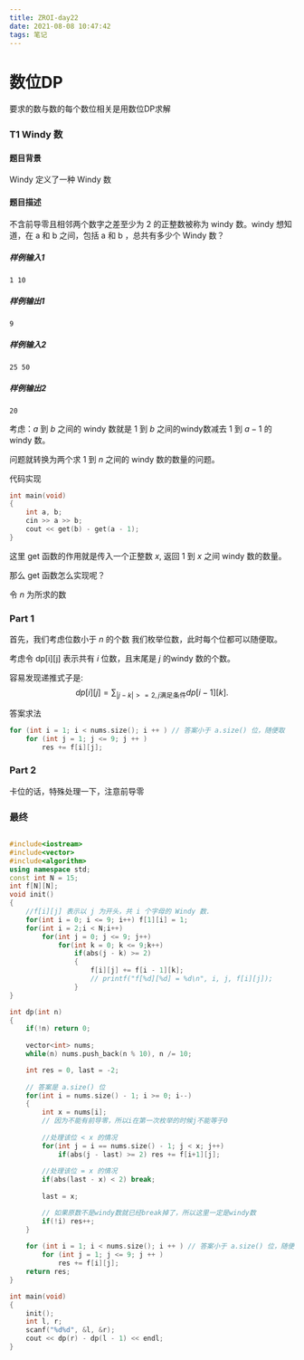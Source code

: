 ```yaml
---
title: ZROI-day22
date: 2021-08-08 10:47:42
tags: 笔记
---
```


# 数位DP
<!-- more -->
要求的数与数的每个数位相关是用数位DP求解

### T1 Windy 数
#### 题目背景
Windy 定义了一种 Windy 数
#### 题目描述
不含前导零且相邻两个数字之差至少为 2 的正整数被称为 windy 数。windy 想知道，在 a 和 b 之间，包括 a 和 b ，总共有多少个 Windy 数？
<!-- ![](https://i.loli.net/2021/08/08/quhatbOfiZmeyUv.png) -->
##### 样例输入1
```
1 10
```
##### 样例输出1
```
9
```
##### 样例输入2
```
25 50
```
##### 样例输出2
```
20
```

考虑：$a$ 到 $b$ 之间的 windy 数就是 $1$ 到 $b$ 之间的windy数减去 $1$ 到 $a-1$ 的 windy 数。

问题就转换为两个求 $1$ 到 $n$ 之间的 windy 数的数量的问题。

代码实现
```cpp
int main(void)
{
    int a, b;
    cin >> a >> b;
    cout << get(b) - get(a - 1);
}
```

这里 get 函数的作用就是传入一个正整数 $x$, 返回 $1$ 到 $x$ 之间 windy 数的数量。

那么 get 函数怎么实现呢？

令 $n$ 为所求的数

### Part 1
首先，我们考虑位数小于 $n$ 的个数
我们枚举位数，此时每个位都可以随便取。

考虑令 dp[i][j] 表示共有 $i$ 位数，且末尾是 $j$ 的windy 数的个数。

容易发现递推式子是:
$$
dp[i][j] = \sum_{|j - k| >= 2, j \text{满足条件} } dp[i - 1][k].
$$

答案求法
```cpp
for (int i = 1; i < nums.size(); i ++ ) // 答案小于 a.size() 位，随便取
    for (int j = 1; j <= 9; j ++ )
        res += f[i][j];
```

### Part 2

卡位的话，特殊处理一下，注意前导零

### 最终
```cpp

#include<iostream>
#include<vector>
#include<algorithm>
using namespace std;
const int N = 15;
int f[N][N];
void init()
{
    //f[i][j] 表示以 j 为开头，共 i 个字母的 Windy 数.
    for(int i = 0; i <= 9; i++) f[1][i] = 1;
    for(int i = 2;i < N;i++)
        for(int j = 0; j <= 9; j++)
            for(int k = 0; k <= 9;k++)
                if(abs(j - k) >= 2) 
                {
                    f[i][j] += f[i - 1][k];
                    // printf("f[%d][%d] = %d\n", i, j, f[i][j]);
                }
}

int dp(int n)
{
    if(!n) return 0;
    
    vector<int> nums;
    while(n) nums.push_back(n % 10), n /= 10;

    int res = 0, last = -2;
    
    // 答案是 a.size() 位
    for(int i = nums.size() - 1; i >= 0; i--)
    {
        int x = nums[i];
        // 因为不能有前导零，所以i在第一次枚举的时候j不能等于0
        
        //处理该位 < x 的情况
        for(int j = i == nums.size() - 1; j < x; j++)
            if(abs(j - last) >= 2) res += f[i+1][j];
        
        //处理该位 = x 的情况
        if(abs(last - x) < 2) break;
        
        last = x;

        // 如果原数不是windy数就已经break掉了，所以这里一定是windy数
        if(!i) res++;
    }
    
    for (int i = 1; i < nums.size(); i ++ ) // 答案小于 a.size() 位，随便取
        for (int j = 1; j <= 9; j ++ )
            res += f[i][j];
    return res;
}

int main(void)
{
    init();
    int l, r;
    scanf("%d%d", &l, &r);
    cout << dp(r) - dp(l - 1) << endl;
}
```